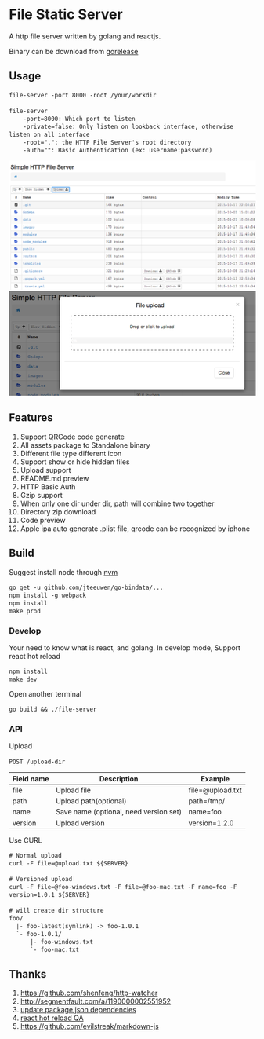 # File Static Server
A http file server written by golang and reactjs.

Binary can be download from [gorelease](http://gorelease.herokuapp.com/codeskyblue/file-server)

## Usage
	file-server -port 8000 -root /your/workdir

	file-server
		-port=8000: Which port to listen
		-private=false: Only listen on lookback interface, otherwise listen on all interface
		-root=".": the HTTP File Server's root directory
		-auth="": Basic Authentication (ex: username:password)

![screenshot](images/screenshot1.png)
![screenshot](images/screenshot2.png)

## Features
1. Support QRCode code generate
1. All assets package to Standalone binary
1. Different file type different icon
1. Support show or hide hidden files
1. Upload support
1. README.md preview
1. HTTP Basic Auth
1. Gzip support
1. When only one dir under dir, path will combine two together
1. Directory zip download
1. Code preview
1. Apple ipa auto generate .plist file, qrcode can be recognized by iphone

## Build
Suggest install node through [nvm](https://github.com/creationix/nvm)

	go get -u github.com/jteeuwen/go-bindata/...
	npm install -g webpack
	npm install
	make prod

### Develop
Your need to know what is react, and golang.
In develop mode, Support react hot reload

	npm install
	make dev

Open another terminal

	go build && ./file-server

### API
Upload

`POST /upload-dir`

Field name | Description | Example
-----------|-------------|--------
file       | Upload file | file=@upload.txt
path       | Upload path(optional) | path=/tmp/
name       | Save name (optional, need version set)  | name=foo
version    | Upload version | version=1.2.0

Use CURL

	# Normal upload
	curl -F file=@upload.txt ${SERVER}

	# Versioned upload
	curl -F file=@foo-windows.txt -F file=@foo-mac.txt -F name=foo -F version=1.0.1 ${SERVER}

	# will create dir structure
	foo/
	  |- foo-latest(symlink) -> foo-1.0.1
	  `- foo-1.0.1/
	      |- foo-windows.txt
	      `- foo-mac.txt

## Thanks
1. <https://github.com/shenfeng/http-watcher>
2. <http://segmentfault.com/a/1190000002551952>
3. [update package.json dependencies](http://stackoverflow.com/questions/16073603/how-do-i-update-each-dependency-in-package-json-to-the-latest-version)
4. [react hot reload QA](https://github.com/gaearon/react-hot-loader/blob/master/docs/Troubleshooting.md)
5. <https://github.com/evilstreak/markdown-js>
